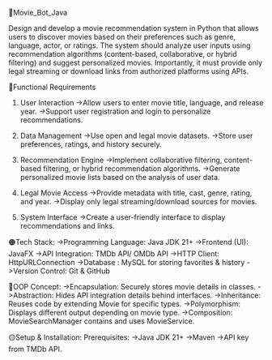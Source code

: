 🚀Movie_Bot_Java

Design and develop a movie recommendation system in Python that allows users to discover movies based on their preferences such as genre, language, actor, or ratings. The system should analyze user inputs using recommendation algorithms (content-based, collaborative, or hybrid filtering) and suggest personalized movies. Importantly, it must provide only legal streaming or download links from authorized platforms using APIs.

🔴Functional Requirements
1. User Interaction
        ->Allow users to enter movie title, language, and release year.
        ->Support user registration and login to personalize recommendations.

2. Data Management
        ->Use open and legal movie datasets.
        ->Store user preferences, ratings, and history securely.

3. Recommendation Engine
        ->Implement collaborative filtering, content-based filtering, or hybrid recommendation algorithms.
        ->Generate personalized movie lists based on the analysis of user data.

4. Legal Movie Access
        ->Provide metadata with title, cast, genre, rating, and year.
        ->Display only legal streaming/download sources for movies.

5. System Interface
        ->Create a user-friendly interface to display recommendations and links.

🟠Tech Stack:
        ->Programming Language: Java JDK 21+ 
        ->Frontend (UI):  JavaFX 
        ->API Integration: TMDb API/ OMDb API
        ->HTTP Client: HttpURLConnection
        ->Database : MySQL for storing favorites & history
        ->Version Control: Git & GitHub

🔵OOP Concept:
        ->Encapsulation: Securely stores movie details in classes.
        ->Abstraction: Hides API integration details behind interfaces.
        ->Inheritance: Reuses code by extending Movie for specific types.
        ->Polymorphism: Displays different output depending on movie type.
        ->Composition: MovieSearchManager contains and uses MovieService.

🟡Setup & Installation:
Prerequisites:
        ->Java JDK 21+
        ->Maven
        ->API key from TMDb API.



